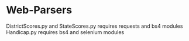 # Web-Parsers
DistrictScores.py and StateScores.py requires requests and bs4 modules
Handicap.py requires bs4 and selenium modules
